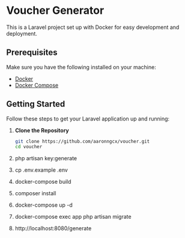 # Voucher Generator

This is a Laravel project set up with Docker for easy development and deployment.

## Prerequisites

Make sure you have the following installed on your machine:

- [Docker](https://www.docker.com/)
- [Docker Compose](https://docs.docker.com/compose/)

## Getting Started

Follow these steps to get your Laravel application up and running:

1. **Clone the Repository**
   ```bash
   git clone https://github.com/aaronngcx/voucher.git
   cd voucher

2. php artisan key:generate

3. cp .env.example .env

4. docker-compose build

5. composer install

6. docker-compose up -d

7. docker-compose exec app php artisan migrate

8. http://localhost:8080/generate
